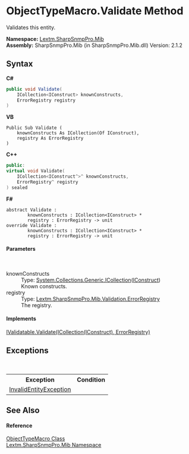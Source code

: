 # ObjectTypeMacro.Validate Method 
 

Validates this entity.

**Namespace:**&nbsp;<a href="N_Lextm_SharpSnmpPro_Mib">Lextm.SharpSnmpPro.Mib</a><br />**Assembly:**&nbsp;SharpSnmpPro.Mib (in SharpSnmpPro.Mib.dll) Version: 2.1.2

## Syntax

**C#**<br />
``` C#
public void Validate(
	ICollection<IConstruct> knownConstructs,
	ErrorRegistry registry
)
```

**VB**<br />
``` VB
Public Sub Validate ( 
	knownConstructs As ICollection(Of IConstruct),
	registry As ErrorRegistry
)
```

**C++**<br />
``` C++
public:
virtual void Validate(
	ICollection<IConstruct^>^ knownConstructs, 
	ErrorRegistry^ registry
) sealed
```

**F#**<br />
``` F#
abstract Validate : 
        knownConstructs : ICollection<IConstruct> * 
        registry : ErrorRegistry -> unit 
override Validate : 
        knownConstructs : ICollection<IConstruct> * 
        registry : ErrorRegistry -> unit 
```


#### Parameters
&nbsp;<dl><dt>knownConstructs</dt><dd>Type: <a href="https://docs.microsoft.com/dotnet/api/system.collections.generic.icollection-1" target="_blank" rel="noopener noreferrer">System.Collections.Generic.ICollection</a>(<a href="T_Lextm_SharpSnmpPro_Mib_IConstruct">IConstruct</a>)<br />Known constructs.</dd><dt>registry</dt><dd>Type: <a href="T_Lextm_SharpSnmpPro_Mib_Validation_ErrorRegistry">Lextm.SharpSnmpPro.Mib.Validation.ErrorRegistry</a><br />The registry.</dd></dl>

#### Implements
<a href="M_Lextm_SharpSnmpPro_Mib_IValidatable_Validate">IValidatable.Validate(ICollection(IConstruct), ErrorRegistry)</a><br />

## Exceptions
&nbsp;<table><tr><th>Exception</th><th>Condition</th></tr><tr><td><a href="T_Lextm_SharpSnmpPro_Mib_InvalidEntityException">InvalidEntityException</a></td><td /></tr></table>

## See Also


#### Reference
<a href="T_Lextm_SharpSnmpPro_Mib_ObjectTypeMacro">ObjectTypeMacro Class</a><br /><a href="N_Lextm_SharpSnmpPro_Mib">Lextm.SharpSnmpPro.Mib Namespace</a><br />